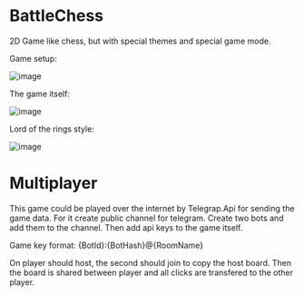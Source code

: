 # BattleChess

2D Game like chess, but with special themes and special game mode. 

Game setup:

![image](https://user-images.githubusercontent.com/26441773/165457591-daedf20f-a194-49c4-ba06-8ac218e90f99.png)

The game itself:

![image](https://user-images.githubusercontent.com/26441773/165457707-c91a0a38-f92f-4b80-aa87-a65c27d15b6c.png)

Lord of the rings style:

![image](https://user-images.githubusercontent.com/26441773/165457871-6393ec3a-7371-4dcc-bdca-8532354fb5e8.png)

# Multiplayer

This game could be played over the internet by Telegrap.Api for sending the game data. For it create public channel for telegram. Create two bots and add them to the channel. Then add api keys to the game itself.

Game key format: {BotId}:{BotHash}@{RoomName}

On player should host, the second should join to copy the host board. Then the board is shared between player and all clicks are transfered to the other player.
